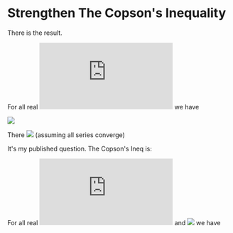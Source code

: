 # Strengthen The Copson's Inequality

There is the result.

For all real ![](http://latex.codecogs.com/gif.latex?a_1,a_2,...,a_n) we have

![](http://latex.codecogs.com/gif.latex?\\sum_{i=1}^\\infty(\\sum_{k=i}^\\infty\\frac{a_k}{k})^2\\leq4\\sum_{i=1}^\\infty(1-\\frac{R}{\\sqrt{i}})a_i^2)

There ![](http://latex.codecogs.com/gif.latex?R=1-\frac{1}{4}\zeta(\frac{3}{2}).)
(assuming all series converge)

It's my published question.
The Copson's Ineq is:

For all real ![](http://latex.codecogs.com/gif.latex?a_1,a_2,...,a_n) and ![](http://latex.codecogs.com/gif.latex?p>1) we have
